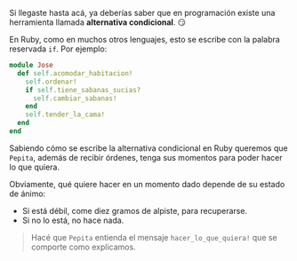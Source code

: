 Si llegaste hasta acá, ya deberías saber que en programación existe una herramienta llamada **alternativa condicional**. :smirk:

En Ruby, como en muchos otros lenguajes, esto se escribe con la palabra reservada `if`. Por ejemplo:

```ruby
module Jose
  def self.acomodar_habitacion!
    self.ordenar!
    if self.tiene_sabanas_sucias?
      self.cambiar_sabanas!
    end
    self.tender_la_cama!
  end
end
```

Sabiendo cómo se escribe la alternativa condicional en Ruby queremos que `Pepita`, además de recibir órdenes, tenga sus momentos para poder hacer lo que quiera. 

Obviamente, qué quiere hacer en un momento dado depende de su estado de ánimo:

* Si está débil, come diez gramos de alpiste, para recuperarse.
* Si no lo está, no hace nada.

> Hacé que `Pepita` entienda el mensaje `hacer_lo_que_quiera!` que se comporte como explicamos.
